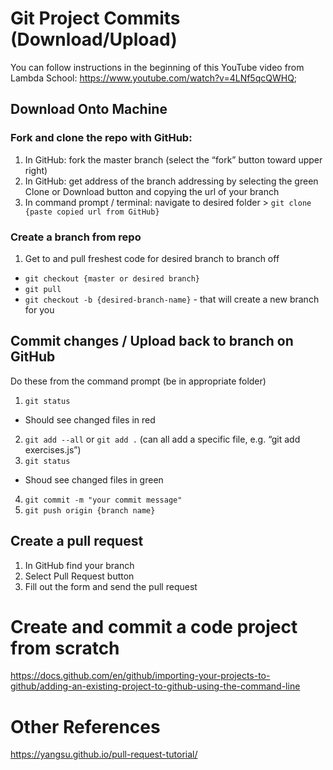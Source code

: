 # Git Project Commits (Download/Upload)

You can follow instructions in the beginning of this YouTube video from Lambda School: https://www.youtube.com/watch?v=4LNf5qcQWHQ;

## Download Onto Machine

### Fork and clone the repo with GitHub:

1. In GitHub: fork the master branch (select the “fork” button toward upper right)
2. In GitHub: get address of the branch addressing by selecting the green Clone or Download button and copying the url of your branch
3. In command prompt / terminal: navigate to desired folder > `git clone {paste copied url from GitHub}`

### Create a branch from repo

1. Get to and pull freshest code for desired branch to branch off

- `git checkout {master or desired branch}`
- `git pull`
- `git checkout -b {desired-branch-name}` - that will create a new branch for you

## Commit changes / Upload back to branch on GitHub

Do these from the command prompt (be in appropriate folder)

1. `git status`

- Should see changed files in red

2. `git add --all` or `git add .` (can all add a specific file, e.g. “git add exercises.js”)
3. `git status`

- Shoud see changed files in green

4. `git commit -m "your commit message"`
5. `git push origin {branch name}`

## Create a pull request

1. In GitHub find your branch
2. Select Pull Request button
3. Fill out the form and send the pull request

# Create and commit a code project from scratch
https://docs.github.com/en/github/importing-your-projects-to-github/adding-an-existing-project-to-github-using-the-command-line

# Other References

https://yangsu.github.io/pull-request-tutorial/
